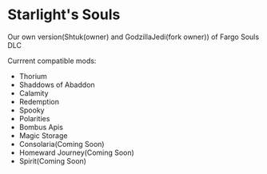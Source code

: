 # Starlight's Souls

Our own version(Shtuk(owner) and GodzillaJedi(fork owner)) of Fargo Souls DLC

Currrent compatible mods:
- Thorium
- Shaddows of Abaddon
- Calamity
- Redemption
- Spooky
- Polarities
- Bombus Apis
- Magic Storage
- Consolaria(Coming Soon)
- Homeward Journey(Coming Soon)
- Spirit(Coming Soon) 
